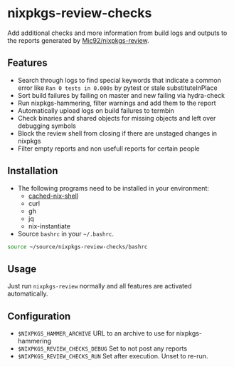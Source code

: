 # nixpkgs-review-checks

Add additional checks and more information from build logs and outputs to the reports generated by [Mic92/nixpkgs-review](https://github.com/Mic92/nixpkgs-review/).

## Features

- Search through logs to find special keywords that indicate a common error like `Ran 0 tests in 0.000s` by pytest or stale substituteInPlace
- Sort build failures by failing on master and new failing via hydra-check
- Run nixpkgs-hammering, filter warnings and add them to the report
- Automatically upload logs on build failures to termbin
- Check binaries and shared objects for missing objects and left over debugging symbols
- Block the review shell from closing if there are unstaged changes in nixpkgs
- Filter empty reports and non usefull reports for certain people

## Installation

- The following programs need to be installed in your environment:
  - [cached-nix-shell](https://github.com/xzfc/cached-nix-shell)
  - curl
  - gh
  - jq
  - nix-instantiate
- Source `bashrc` in your `~/.bashrc`.

```bash
source ~/source/nixpkgs-review-checks/bashrc
```

## Usage

Just run `nixpkgs-review` normally and all features are activated automatically.

## Configuration

- `$NIXPKGS_HAMMER_ARCHIVE` URL to an archive to use for nixpkgs-hammering
- `$NIXPKGS_REVIEW_CHECKS_DEBUG` Set to not post any reports
- `$NIXPKGS_REVIEW_CHECKS_RUN` Set after execution. Unset to re-run.
